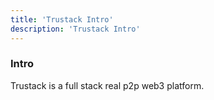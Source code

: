 ```yaml
---
title: 'Trustack Intro'
description: 'Trustack Intro'
---
```


### Intro

Trustack is a full stack real p2p web3 platform.
